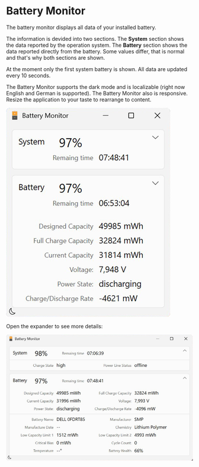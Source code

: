 # Battery Monitor
The battery monitor displays all data of your installed battery.

The information is devided into two sections. The **System** section shows the data reported by the operation system. The **Battery** section shows the data reported directly from the battery. Some values differ, that is normal and that's why both sections are shown.

At the moment only the first system battery is shown. All data are updated every 10 seconds.

The Battery Monitor supports the dark mode and is localizable (right now English and German is supported). The Battery Monitor also is responsive. Resize the application to your taste to rearrange to content. 


![intro](/Monitor1.png)

Open the expander to see more details:

![intro](/Monitor2.png)

